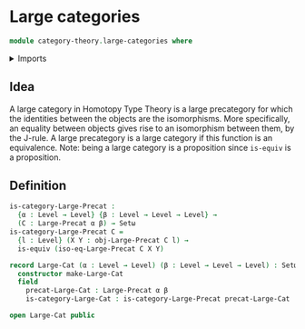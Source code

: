 # Large categories

```agda
module category-theory.large-categories where
```

<details><summary>Imports</summary>
```agda
open import Agda.Primitive using (Setω)
open import foundation.equivalences
open import foundation.universe-levels
open import category-theory.isomorphisms-large-precategories
open import category-theory.large-precategories
```
</details>

## Idea

A large category in Homotopy Type Theory is a large precategory for which the identities between the objects are the isomorphisms. More specifically, an equality between objects gives rise to an isomorphism between them, by the J-rule. A large precategory is a large category if this function is an equivalence. Note: being a large category is a proposition since `is-equiv` is a proposition.

## Definition

```agda
is-category-Large-Precat :
  {α : Level → Level} {β : Level → Level → Level} →
  (C : Large-Precat α β) → Setω
is-category-Large-Precat C =
  {l : Level} (X Y : obj-Large-Precat C l) →
  is-equiv (iso-eq-Large-Precat C X Y)

record Large-Cat (α : Level → Level) (β : Level → Level → Level) : Setω where
  constructor make-Large-Cat
  field
    precat-Large-Cat : Large-Precat α β
    is-category-Large-Cat : is-category-Large-Precat precat-Large-Cat

open Large-Cat public
```
